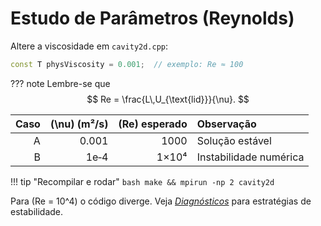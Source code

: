 # Estudo de Parâmetros (Reynolds)

Altere a viscosidade em `cavity2d.cpp`:

```cpp title="Trecho relevante"
const T physViscosity = 0.001;  // exemplo: Re ≈ 100
```

??? note
    Lembre-se que 
    $$
    Re = \frac{L\,U_{\text{lid}}}{\nu}.
    $$


| Caso | \(\nu\) (m²/s) | \(Re\) esperado | Observação |
|----:|--------------:|---------------:|:-----------|
| A | 0.001 | 1000 | Solução estável |
| B | 1e‑4  | 1×10⁴ | Instabilidade numérica |

!!! tip "Recompilar e rodar"
    ```bash
    make && mpirun -np 2 cavity2d
    ```

Para \(Re = 10^4\) o código diverge. Veja [*Diagnósticos*](05-diagnosticos.md) para estratégias de estabilidade.
